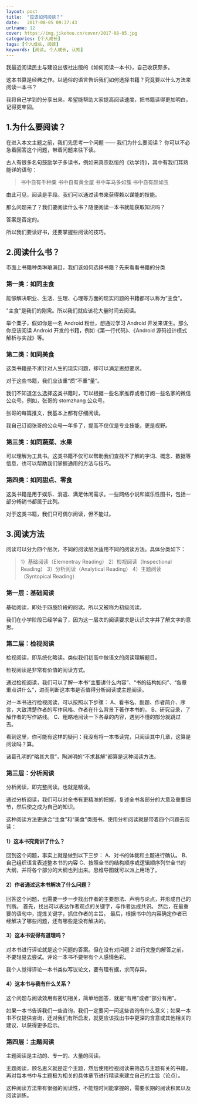 ```yaml
---
layout: post
title:  "应该如何阅读？"
date:   2017-08-05 09:37:43
urlname: 12
cover: https://img.jikehou.cn/cover/2017-08-05.jpg
categories: [个人成长]
tags: [个人成长, 阅读]
keywords: [阅读, 个人成长, 认知]
---
```

我最近阅读民主与建设出版社出版的《如何阅读一本书》，自己收获颇多。

这本书算是经典之作。以通俗的语言告诉我们如何选择书籍？究竟要以什么方法来阅读一本书？

我将自己学到的分享出来。希望能帮助大家提高阅读速度，把书籍读得更加明白，记得更牢固。
<!-- more -->
## 1.为什么要阅读？
在进入本文主题之前，我们先思考一个问题 —— 我们为什么要阅读？
你可以不必急着回答这个问题，带着问题来往下读。

古人有很多名句鼓励学子多读书，例如宋真宗赵恒的《劝学诗》，其中有我们耳熟能详的语句：
> 书中自有千种粟
书中自有黄金屋
书中车马多如簇
书中自有颜如玉

由此可见，阅读是手段。我们可以通过读书来获得赖以谋能的技能。

那么问题来了？我们要阅读什么书？随便阅读一本书就能获取知识吗？

答案是否定的。

所以我们要读好书，还要掌握些阅读的技巧。

## 2.阅读什么书？
市面上书籍种类琳琅满目。我们该如何选择书籍？先来看看书籍的分类

### 第一类：如同主食

能够解决职业、生活、生理、心理等方面的现实问题的书籍都可以称为“主食”。

"主食"是我们的刚需。所以我们就应该花大量时间去阅读。

举个栗子，假如你是一名 Android 粉丝，想通过学习 Android 开发来谋生。那么你应该阅读 Android 开发的书籍，例如《第一行代码》、《Android 源码设计模式解析与实战》等。

### 第二类：如同美食

这类书籍是不求针对人生的现实问题，却可以满足思想要求。

对于这些书籍，我们应该重“质”不重“量”。

我们不知道怎么选择这类书籍时，可以根据一些名家推荐或者订阅一些名家的微信公众号。例如，张哥的 stomzhang 公众号。

张哥的每篇推文，我基本上都有仔细阅读。

我自己订阅张哥的公众号一年多了，提高不仅仅是专业技能，更是视野。

### 第三类：如同蔬菜、水果

可以理解为工具书。这类书籍不仅可以帮助我们查找不了解的字词、概念、数据等信息，也可以帮助我们掌握通用的方法与技巧。

### 第四类：如同甜点、零食

这类书籍是用于娱乐、消遣、满足休闲需求。一些网络小说和娱乐性图书，包括一部分畅销书都属于此列。

对于这类书籍，我们只可偶尔阅读，但不能过。


## 3.阅读方法
阅读可以分为四个层次，不同的阅读层次适用不同的阅读方法。具体分类如下：
> 1）基础阅读（Elementray Reading）
> 2）检视阅读（Inspectional Reading）
> 3）分析阅读（Analytical Reading）
> 4）主题阅读（Syntopical Reading）


### 第一层：基础阅读
基础阅读，即处于四肢阶段的阅读。所以又被称为初级阅读。

我们在小学阶段已经学会了，因为这一层次的阅读要求是认识文字并了解文字的意思。

### 第二层：检视阅读
检视阅读，即系统化略读。类似我们初高中做语文的阅读理解题目。

检视阅读是非常有价值的阅读方式。

通过检视阅读，我们可以了解一本书“主要讲什么内容”、“书的结构如何”、“各章重点讲什么”，进而判断这本书是否值得分析阅读或主题阅读。

对一本书进行检视阅读，可以按照以下步骤：
A、看书名、副题、作者简介、序言，大致清楚作者的写作风格、作者在什么背景下著作本书的。
B、研究目录，了解作者的写作路线。
C、粗略地阅读一下各章的内容，遇到不懂的部分就跳过去。

看到这里，你可能有这样的疑问：我没有将一本书读完，只阅读其中几章，这算是阅读吗？算。

诸葛孔明的“略其大意”，陶渊明的“不求甚解”都算是这种阅读方法。

### 第三层：分析阅读
分析阅读，即完整阅读。也就是精读。

通过分析阅读，我们可以对全书有更精准的把握，复述全书各部分的大意及重要细节，然后使之成为自己的知识。

这种阅读方法更适合“主食”和“美食”类图书。使用分析阅读就是带着四个问题去阅读：


#### 1）这本书究竟讲了什么？ 

回到这个问题，事实上就是做到以下三步：
A、对书的体裁和主题进行确认。
B、自己组织语言表述整本书的内容
C、按照全书的结构顺序或逻辑顺序列举全书的大纲，并将各个部分的大纲也列出来。思维导图就可以派上用场了。


#### 2）作者通过这本书解决了什么问题？ 


回答这个问题，也需要一步一步找出作者的主要想法、声明与论点，并形成自己的判断。
首先，找出可以表达作者观点的关键字，与作者达成共识。
然后，在最重要的语句中，提炼关键字，抓住作者的主旨。
最后，根据书中的内容确定作者已经解决了哪些问题，还有哪些是没有解决的。


#### 3）这本书说得有道理吗？

对本书进行评论就是这个问题的答案。但在没有对问题 2 进行完整的解答之前，不要轻易去尝试。评论一本书不要带有个人感情色彩。

我个人觉得评论一本书类似写议论文，要有理有据，求同存异。


#### 4）这本书与我有什么关系？

这个问题与阅读效用有密切相关，简单地回答，就是“有用”或者“部分有用”。

如果一本书告诉我们一些咨询，我们一定要问一问这些咨询有什么意义；如果一本书不仅提供咨询，还对我们有所启发，就更应该找出书中更深的含意或其他相关的建议，以获得更多启示。

### 第四层：主题阅读

主题阅读是主动的、专一的、大量的阅读。

主题阅读，顾名思义就是定个主题，然后使用检视阅读来筛选与主题有关的书籍，再对每本书中与主题极为相关的具体章节进行精读来建立自己的主旨（论点）。

这种阅读方法带有很强的阅读性，不能短时间能掌握的，需要长期的阅读积累以及阅读训练。
